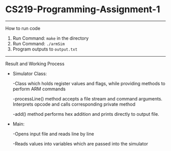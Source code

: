 # CS219-Programming-Assignment-1
--------------------------------------------
How to run code

1) Run Command: `make` in the directory
2) Run Command: `./armSim`
3) Program outputs to `output.txt`


--------------------------------------------
Result and Working Process

- Simulator Class:

    -Class which holds register values and flags, while providing methods to perform ARM commands

    -processLine() method accepts a file stream and command arguments. Interprets opcode and calls corresponding private method

    -add() method performs hex addition and prints directly to output file.



- Main:

    -Opens input file and reads line by line

    -Reads values into variables which are passed into the simulator
